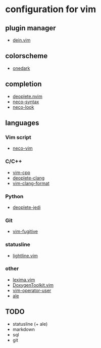 # configuration for vim

## plugin manager
 - [dein.vim](https://github.com/Shougo/dein.vim)
## colorscheme
 - [onedark](https://github.com/joshdick/onedark.vim)
## completion
 - [deoplete.nvim](https://github.com/Shougo/deoplete.nvim)
 - [neco-syntax](https://github.com/Shougo/neco-syntax)
 - [neco-look](https://github.com/ujihisa/neco-look)
## languages
### Vim script
 - [neco-vim](https://github.com/Shougo/neco-vim)
### C/C++
 - [vim-cpp](https://github.com/vim-jp/vim-cpp)
 - [deoplete-clang](https://github.com/zchee/deoplete-clang)
 - [vim-clang-format](https://github.com/rhysd/vim-clang-format)
### Python
 - [deoplete-jedi](https://github.com/zchee/deoplete-jedi)
### Git
 - [vim-fugitive](https://github.com/tpope/vim-fugitive)

### statusline
 - [lightline.vim](https://github.com/itchyny/lightline.vim)
### other
 - [lexima.vim](https://github.com/cohama/lexima.vim)
 - [DoxygenToolkit.vim](https://github.com/vim-scripts/DoxygenToolkit.vim)
 - [vim-operator-user](https://github.com/kana/vim-operator-user)
 - [ale](https://github.com/w0rp/ale)

## TODO
 - statusline (+ ale)
 - markdown
 - sql
 - git
